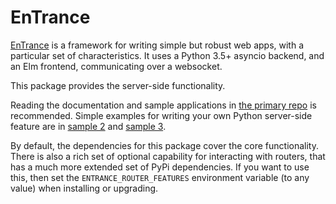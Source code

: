 # EnTrance

[EnTrance](https://github.com/ensoft/entrance) is a framework for writing
simple but robust web apps, with a particular set of characteristics. It uses a
Python 3.5+ asyncio backend, and an Elm frontend, communicating over a
websocket.

This package provides the server-side functionality.

Reading the documentation and sample applications in [the primary
repo](https://github.com/ensoft/entrance) is recommended. Simple examples for
writing your own Python server-side feature are in [sample
2](https://github.com/ensoft/entrance/blob/master/samples/2_shell/svr/run.py)
and [sample
3](https://github.com/ensoft/entrance/blob/master/samples/3_browser/svr/run.py).

By default, the dependencies for this package cover the core functionality.
There is also a rich set of optional capability for interacting with routers,
that has a much more extended set of PyPi dependencies. If you want to use
this, then set the `ENTRANCE_ROUTER_FEATURES` environment variable (to any
value) when installing or upgrading.

